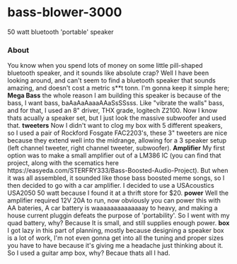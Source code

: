 # bass-blower-3000
50 watt bluetooth 'portable' speaker

<h3>About</h3>
  You know when you spend lots of money on some little pill-shaped bluetooth speaker, and it sounds like absolute crap? Well I have been looking around, and can't seem to find a bluetooth speaker that sounds amazing, and doesn't cost a metric s**t tonn.
  I'm gonna keep it simple here;
  <b>Mega Bass</b>
  the whole reason I am building this speaker is because of the bass, I want bass, baAaAaAaaaAAaSsSSsss. Like "vibrate the walls" bass, and for that, I used an 8" driver, THX grade, logitech Z2100. Now I know thats acually a speaker set, but I just look the massive subwoofer and used that.
  <b>tweeters</b>
  Now I didn't want to clog my box with 5 different speakers, so I used a pair of Rockford Fosgate FAC2203's, these 3" tweeters are nice because they extend well into the midrange, allowing for a 3 speaker setup (left channel tweeter, right channel tweeter, subwoofer).
  <b>Amplifier</b>
  My first option was to make a small amplifier out of a LM386 IC (you can find that project, along with the scematics here
  https://easyeda.com/STERFRY333/Bass-Boosted-Audio-Project). But when it was all assembled, it sounded like those bass boosted meme songs, so I then decided to go with a car amplifier. I decided to use a USAcoustics USA2050 50 watt because I found it at a thrift store for $20.
  <b>power</b>
  Well the amplifier required 12V 20A to run, now obviously you can power this with AA bateries, A car battery is waaaaaaaaaaaaaay to heavy, and making a house current pluggin defeats the purpose of 'portability'. So I went with my quad battery, why? Because It is small, and still supplies enough power.
  <b>box</b>
  I got lazy in this part of planning, mostly because designing a speaker box is a lot of work, I'm not even gonna get into all the tuning and proper sizes you have to have because it's giving me a headache just thinking about it. So I used a guitar amp box, why? Becaue thats all I had.
  
